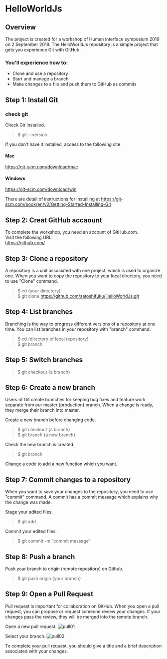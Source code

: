 # HelloWorldJs

## Overview
The project is created for a workshop of Human interface symposium 2019 on 2 September 2019.
The HelloWorldJs repository is a simple project that gets you experience Git with GitHub.


### You’ll experience how to:

- Clone and use a repository  
- Start and manage a branch  
- Make changes to a file and push them to GitHub as commits  

## Step 1: Install Git

### check git

Check Git installed.

> $ git --version

If you don’t have it installed, access to the following cite.

#### Mac
https://git-scm.com/download/mac

#### Windows
https://git-scm.com/download/win


There are detail of instructions for installing at https://git-scm.com/book/en/v2/Getting-Started-Installing-Git


## Step 2: Creat GitHub accaount 

To complete the workshop, you need an account of GitHub.com.   
Visit the following URL:  
https://github.com/

## Step 3: Clone a repository 
A repository is a unit associated with one project, which is used to organize one.
When you want to copy the repository to your local directory, you need to use "Clone" command.

> $ cd {your directory}  
> $ git clone https://github.com/satoshifuku/HelloWorldJs.git

## Step 4: List branches 

Branching is the way to progress different versions of a repository at one time.
You can list branches in your repository with "branch" command.

> $ cd {directory of local repository}  
> $ git branch 

## Step 5: Switch branches

> $ git checkout {a branch}

## Step 6: Create a new branch

Users of Git create branches for keeping bug fixes and feature work separate from our master (production) branch. 
When a change is ready, they merge their branch into master.

Create a new branch before changing code.

> $ git checkout {a branch}  
> $ git branch {a new branch}

Check the new branch is created.
> $ git branch

Change a code to add a new function which you want.

## Step 7: Commit changes to a repository

When you want to save your changes to the repository, you need to use "commit" command.
A commit has a commit message which explains why the change was made. 

Stage your edited files.
> $ git add .

Commit your edited files.
> $ git commit -m "commit message"


## Step 8: Push a branch

Push your branch to origin (remote repository) on Github.
> $ git push origin {your branch}

## Step 9: Open a Pull Request

Pull request is important for collaboration on GitHub.
When you open a pull request, you can propose or request someone review your changes.
If your changes pass the review, they will be merged into the remote branch.

Open a new pull request.
![pull01](https://user-images.githubusercontent.com/8034356/64072119-6fa12980-ccc4-11e9-9221-2e0adebceec9.png)

Select your branch.
![pull02](https://user-images.githubusercontent.com/8034356/64072192-a297ed00-ccc5-11e9-9eab-aeea42c9068f.png)

To complete your pull request, you should give a title and a brief description associated with your changes.
